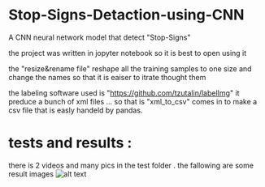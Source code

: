 # Stop-Signs-Detaction-using-CNN

A CNN neural network model that detect "Stop-Signs"

the project was written in jopyter notebook so it is best to open using it 

the "resize&rename file" reshape all the training samples to one size and change the names so that it is eaiser to itrate thought them 

the labeling software used is "https://github.com/tzutalin/labelImg"  it preduce a bunch of xml files ... so that is "xml_to_csv" comes in to make a csv file that is easly handeld by pandas.

# tests and results : 
there is 2 videos and many pics in the test folder . the fallowing are some result images 
![alt text](https://github.com/[Mohammed-Salh]/[Stop-Signs-Detaction]/blob/[main]/test_results/X37.jpg?raw=true)

